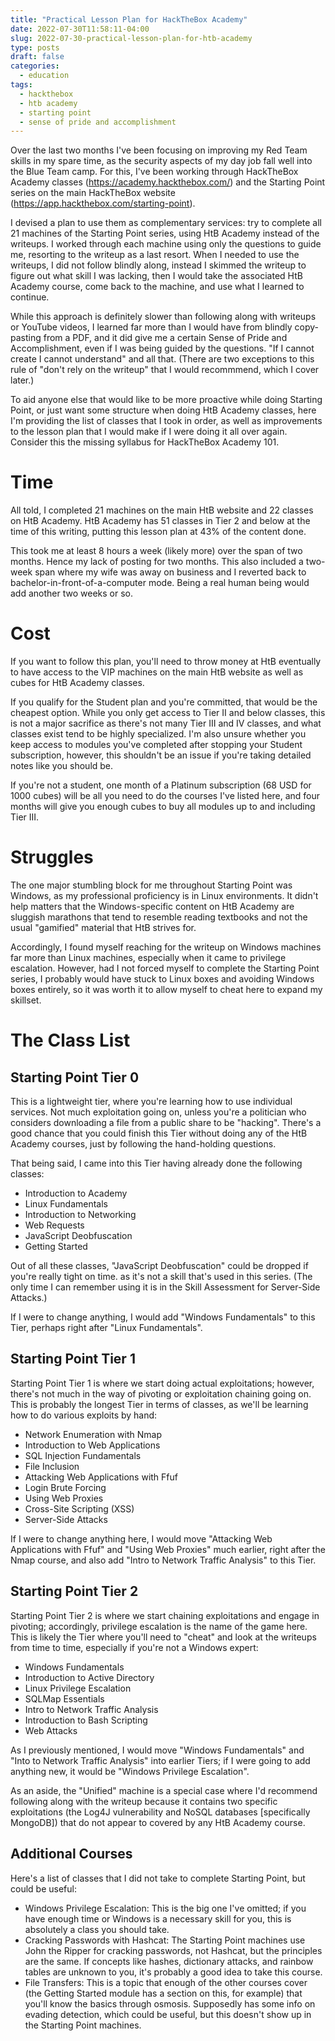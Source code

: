 ```yaml
---
title: "Practical Lesson Plan for HackTheBox Academy"
date: 2022-07-30T11:58:11-04:00
slug: 2022-07-30-practical-lesson-plan-for-htb-academy
type: posts
draft: false
categories:
  - education
tags:
  - hackthebox
  - htb academy
  - starting point
  - sense of pride and accomplishment
---
```


Over the last two months I've been focusing on improving my Red Team skills in
my spare time, as the security aspects of my day job fall well into the Blue Team camp.  For
this, I've been working through HackTheBox Academy classes (https://academy.hackthebox.com/)
and the Starting Point series on the main HackTheBox website
(https://app.hackthebox.com/starting-point).

I devised a plan to use them as complementary services:  try to complete all 21
machines of the Starting Point series, using HtB Academy instead of the
writeups. I worked through each machine using only the questions to guide me,
resorting to the writeup as a last resort.  When I needed to use the writeups,
I did not follow blindly along, instead I skimmed the writeup to figure
out what skill I was lacking, then I would take the associated HtB Academy course,
come back to the machine, and use what I learned to continue.

While this approach is definitely slower than following along with writeups or
YouTube videos, I learned far more than I would have from blindly copy-pasting
from a PDF, and it did give me a certain Sense of Pride and Accomplishment,
even if I was being guided by the questions.  "If I cannot create I cannot
understand" and all that.  (There are two exceptions to this rule of "don't rely
on the writeup" that I would recommmend, which I cover later.)

To aid anyone else that would like to be more proactive while doing Starting
Point, or just want some structure when doing HtB Academy classes, here I'm
providing the list of classes that I took in order, as well as improvements to
the lesson plan that I would make if I were doing it all over again.  Consider
this the missing syllabus for HackTheBox Academy 101.

# Time

All told, I completed 21 machines on the main HtB website and 22 classes
on HtB Academy.  HtB Academy has 51 classes in Tier 2 and below at the time
of this writing, putting this lesson plan at 43% of the content done.

This took me at least 8 hours a week (likely more) over the span of two months.
Hence my lack of posting for two months.  This also included a two-week span
where my wife was away on business and I reverted back to
bachelor-in-front-of-a-computer mode.  Being a real human being would add
another two weeks or so.

# Cost

If you want to follow this plan, you'll need to throw money at HtB eventually
to have access to the VIP machines on the main HtB website as well as cubes for
HtB Academy classes.

If you qualify for the Student plan and you're committed, that would be the
cheapest option.  While you only get access to Tier II and below classes,
this is not a major sacrifice as there's not many Tier III and IV classes,
and what classes exist tend to be highly specialized.  I'm also unsure whether
you keep access to modules you've completed after stopping your Student
subscription, however, this shouldn't be an issue if you're taking detailed
notes like you should be.

If you're not a student, one month of a Platinum subscription (68 USD for 1000
cubes) will be all you need to do the courses I've listed here, and four months
will give you enough cubes to buy all modules up to and including Tier III.

# Struggles

The one major stumbling block for me throughout Starting Point was Windows, as
my professional proficiency is in Linux environments.  It didn't help matters
that the Windows-specific content on HtB Academy are sluggish marathons
that tend to resemble reading textbooks and not the usual "gamified" material
that HtB strives for.

Accordingly, I found myself reaching for the writeup on Windows machines far
more than Linux machines, especially when it came to privilege escalation.
However, had I not forced myself to complete the Starting Point series, I
probably would have stuck to Linux boxes and avoiding Windows boxes entirely,
so it was worth it to allow myself to cheat here to expand my skillset.

# The Class List

## Starting Point Tier 0

This is a lightweight tier, where you're learning how to use individual
services.  Not much exploitation going on, unless you're a politician who
considers downloading a file from a public share to be "hacking".  There's a
good chance that you could finish this Tier without doing any of the HtB
Academy courses, just by following the hand-holding questions.

That being said, I came into this Tier having already done the following
classes:

* Introduction to Academy
* Linux Fundamentals
* Introduction to Networking
* Web Requests
* JavaScript Deobfuscation
* Getting Started

Out of all these classes, "JavaScript Deobfuscation" could be dropped if you're
really tight on time. as it's not a skill that's used in this series.  (The
only time I can remember using it is in the Skill Assessment for Server-Side
Attacks.)

If I were to change anything, I would add  "Windows Fundamentals" to this Tier,
perhaps right after "Linux Fundamentals".

## Starting Point Tier 1

Starting Point Tier 1 is where we start doing actual exploitations;  however,
there's not much in the way of pivoting or exploitation chaining going on.
This is probably the longest Tier in terms of classes, as we'll be learning how
to do various exploits by hand:

* Network Enumeration with Nmap
* Introduction to Web Applications
* SQL Injection Fundamentals
* File Inclusion
* Attacking Web Applications with Ffuf
* Login Brute Forcing
* Using Web Proxies
* Cross-Site Scripting (XSS)
* Server-Side Attacks

If I were to change anything here, I would move "Attacking Web Applications
with Ffuf" and "Using Web Proxies" much earlier, right after the Nmap course,
and also add "Intro to Network Traffic Analysis" to this Tier.

## Starting Point Tier 2

Starting Point Tier 2 is where we start chaining exploitations and engage in
pivoting; accordingly, privilege escalation is the name of the game here.  This
is likely the Tier where you'll need to "cheat" and look at the writeups
from time to time, especially if you're not a Windows expert:

* Windows Fundamentals
* Introduction to Active Directory
* Linux Privilege Escalation
* SQLMap Essentials
* Intro to Network Traffic Analysis
* Introduction to Bash Scripting
* Web Attacks

As I previously mentioned, I would move "Windows Fundamentals" and "Into
to Network Traffic Analysis" into earlier Tiers; if I were going to add anything
new, it would be "Windows Privilege Escalation".

As an aside, the "Unified" machine is a special case where I'd recommend following
along with the writeup because it contains two specific exploitations (the Log4J
vulnerability and NoSQL databases [specifically MongoDB]) that do not appear to
covered by any HtB Academy course.

## Additional Courses 

Here's a list of classes that I did not take to complete Starting Point, but
could be useful:

* Windows Privilege Escalation:  This is the big one I've omitted;  if you have
  enough time or Windows is a necessary skill for you, this is absolutely a
  class you should take.
* Cracking Passwords with Hashcat:  The Starting Point machines use John the
  Ripper for cracking passwords, not Hashcat, but the principles are the same.
  If concepts like hashes, dictionary attacks, and rainbow tables are unknown
  to you, it's probably a good idea to take this course.
* File Transfers:  This is a topic that enough of the other courses cover
  (the Getting Started module has a section on this, for example) that you'll
  know the basics through osmosis.  Supposedly has some info on evading
  detection, which could be useful, but this doesn't show up in the Starting
  Point machines.
